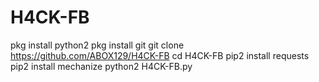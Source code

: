 # H4CK-FB
pkg install python2 pkg install git git clone https://github.com/ABOX129/H4CK-FB cd H4CK-FB pip2 install requests pip2 install mechanize python2 H4CK-FB.py
